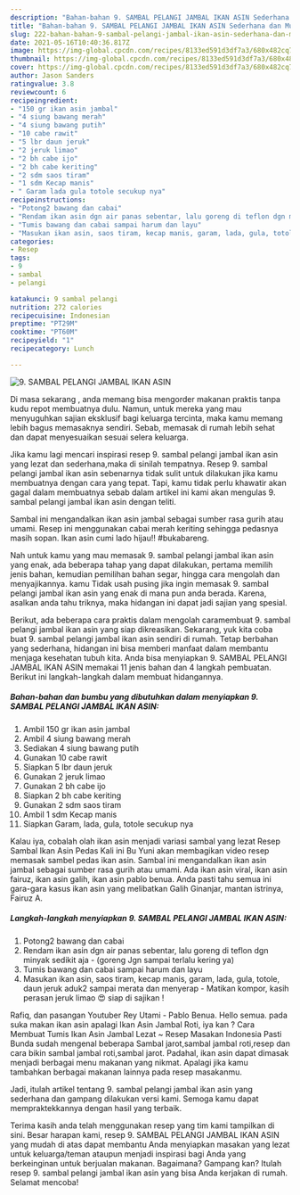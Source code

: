 ```yaml
---
description: "Bahan-bahan 9. SAMBAL PELANGI JAMBAL IKAN ASIN Sederhana dan Mudah Dibuat"
title: "Bahan-bahan 9. SAMBAL PELANGI JAMBAL IKAN ASIN Sederhana dan Mudah Dibuat"
slug: 222-bahan-bahan-9-sambal-pelangi-jambal-ikan-asin-sederhana-dan-mudah-dibuat
date: 2021-05-16T10:40:36.817Z
image: https://img-global.cpcdn.com/recipes/8133ed591d3df7a3/680x482cq70/9-sambal-pelangi-jambal-ikan-asin-foto-resep-utama.jpg
thumbnail: https://img-global.cpcdn.com/recipes/8133ed591d3df7a3/680x482cq70/9-sambal-pelangi-jambal-ikan-asin-foto-resep-utama.jpg
cover: https://img-global.cpcdn.com/recipes/8133ed591d3df7a3/680x482cq70/9-sambal-pelangi-jambal-ikan-asin-foto-resep-utama.jpg
author: Jason Sanders
ratingvalue: 3.8
reviewcount: 6
recipeingredient:
- "150 gr ikan asin jambal"
- "4 siung bawang merah"
- "4 siung bawang putih"
- "10 cabe rawit"
- "5 lbr daun jeruk"
- "2 jeruk limao"
- "2 bh cabe ijo"
- "2 bh cabe keriting"
- "2 sdm saos tiram"
- "1 sdm Kecap manis"
- " Garam lada gula totole secukup nya"
recipeinstructions:
- "Potong2 bawang dan cabai"
- "Rendam ikan asin dgn air panas sebentar, lalu goreng di teflon dgn minyak sedikit aja (goreng Jgn sampai terlalu kering ya)"
- "Tumis bawang dan cabai sampai harum dan layu"
- "Masukan ikan asin, saos tiram, kecap manis, garam, lada, gula, totole, daun jeruk aduk2 sampai merata dan menyerap Matikan kompor, kasih perasan jeruk limao 😍 siap di sajikan !"
categories:
- Resep
tags:
- 9
- sambal
- pelangi

katakunci: 9 sambal pelangi 
nutrition: 272 calories
recipecuisine: Indonesian
preptime: "PT29M"
cooktime: "PT60M"
recipeyield: "1"
recipecategory: Lunch

---
```



![9. SAMBAL PELANGI JAMBAL IKAN ASIN](https://img-global.cpcdn.com/recipes/8133ed591d3df7a3/680x482cq70/9-sambal-pelangi-jambal-ikan-asin-foto-resep-utama.jpg)

Di masa  sekarang , anda memang bisa mengorder makanan praktis tanpa kudu repot membuatnya dulu. Namun, untuk mereka yang mau menyuguhkan sajian eksklusif bagi keluarga tercinta, maka kamu memang lebih bagus memasaknya sendiri. Sebab, memasak di rumah lebih sehat dan dapat menyesuaikan sesuai selera keluarga.

Jika kamu lagi mencari inspirasi resep 9. sambal pelangi jambal ikan asin yang lezat dan sederhana,maka di sinilah tempatnya. Resep 9. sambal pelangi jambal ikan asin  sebenarnya tidak sulit untuk dilakukan jika kamu membuatnya dengan cara yang tepat. Tapi, kamu tidak perlu khawatir akan gagal dalam membuatnya 
sebab dalam artikel ini kami akan mengulas 9. sambal pelangi jambal ikan asin dengan teliti.  

Sambal ini mengandalkan ikan asin jambal sebagai sumber rasa gurih atau umami. Resep ini menggunakan cabai merah keriting sehingga pedasnya masih sopan. Ikan asin cumi lado hijau!! #bukabareng.

Nah untuk kamu yang mau memasak 9. sambal pelangi jambal ikan asin yang enak, ada beberapa tahap yang dapat dilakukan, pertama memilih jenis bahan, kemudian pemilihan bahan segar, hingga cara mengolah dan menyajikannya. kamu Tidak usah pusing jika ingin memasak 9. sambal pelangi jambal ikan asin yang enak di mana pun anda berada. Karena, asalkan anda  tahu triknya, maka hidangan ini dapat jadi sajian yang spesial.

Berikut, ada beberapa cara praktis  dalam mengolah caramembuat 9. sambal pelangi jambal ikan asin yang siap dikreasikan. Sekarang, yuk kita coba buat 9. sambal pelangi jambal ikan asin sendiri di rumah. Tetap berbahan yang sederhana, hidangan ini bisa memberi manfaat dalam membantu menjaga kesehatan tubuh kita. Anda bisa menyiapkan 9. SAMBAL PELANGI JAMBAL IKAN ASIN memakai 11 jenis bahan dan 4 langkah pembuatan. Berikut ini langkah-langkah dalam membuat hidangannya.

<!--inarticleads1-->

##### Bahan-bahan dan bumbu yang dibutuhkan dalam menyiapkan 9. SAMBAL PELANGI JAMBAL IKAN ASIN:

1. Ambil 150 gr ikan asin jambal
1. Ambil 4 siung bawang merah
1. Sediakan 4 siung bawang putih
1. Gunakan 10 cabe rawit
1. Siapkan 5 lbr daun jeruk
1. Gunakan 2 jeruk limao
1. Gunakan 2 bh cabe ijo
1. Siapkan 2 bh cabe keriting
1. Gunakan 2 sdm saos tiram
1. Ambil 1 sdm Kecap manis
1. Siapkan  Garam, lada, gula, totole secukup nya


Kalau iya, cobalah olah ikan asin menjadi variasi sambal yang lezat  Resep Sambal Ikan Asin Pedas Kali ini Bu Yuni akan membagikan video resep memasak sambel pedas ikan asin. Sambal ini mengandalkan ikan asin jambal sebagai sumber rasa gurih atau umami. Ada ikan asin viral, ikan asin fairuz, ikan asin galih, ikan asin pablo benua. Anda pasti tahu semua ini gara-gara kasus ikan asin yang melibatkan Galih Ginanjar, mantan istrinya, Fairuz A. 

<!--inarticleads2-->

##### Langkah-langkah menyiapkan 9. SAMBAL PELANGI JAMBAL IKAN ASIN:

1. Potong2 bawang dan cabai
1. Rendam ikan asin dgn air panas sebentar, lalu goreng di teflon dgn minyak sedikit aja - (goreng Jgn sampai terlalu kering ya)
1. Tumis bawang dan cabai sampai harum dan layu
1. Masukan ikan asin, saos tiram, kecap manis, garam, lada, gula, totole, daun jeruk aduk2 sampai merata dan menyerap - Matikan kompor, kasih perasan jeruk limao 😍 siap di sajikan !


Rafiq, dan pasangan Youtuber Rey Utami - Pablo Benua. Hello semua. pada suka makan ikan asin apalagi Ikan Asin Jambal Roti, iya kan ? Cara Membuat Tumis Ikan Asin Jambal Lezat ~ Resep Masakan Indonesia Pasti Bunda sudah mengenal beberapa Sambal jarot,sambal jambal roti,resep dan cara bikin sambal jambal roti,sambal jarot. Padahal, ikan asin dapat dimasak menjadi berbagai menu makanan yang nikmat. Apalagi jika kamu tambahkan berbagai makanan lainnya pada resep masakanmu. 

Jadi, itulah artikel tentang  9. sambal pelangi jambal ikan asin  yang sederhana dan gampang dilakukan versi kami. Semoga kamu dapat mempraktekkannya dengan hasil yang terbaik. 

Terima kasih anda telah menggunakan resep yang tim kami tampilkan di sini. Besar harapan kami, resep  9. SAMBAL PELANGI JAMBAL IKAN ASIN yang mudah di atas dapat membantu Anda menyiapkan masakan yang lezat untuk keluarga/teman ataupun menjadi inspirasi bagi Anda yang berkeinginan untuk berjualan makanan. Bagaimana? Gampang kan? Itulah resep 9. sambal pelangi jambal ikan asin yang bisa Anda kerjakan di rumah. Selamat mencoba!

